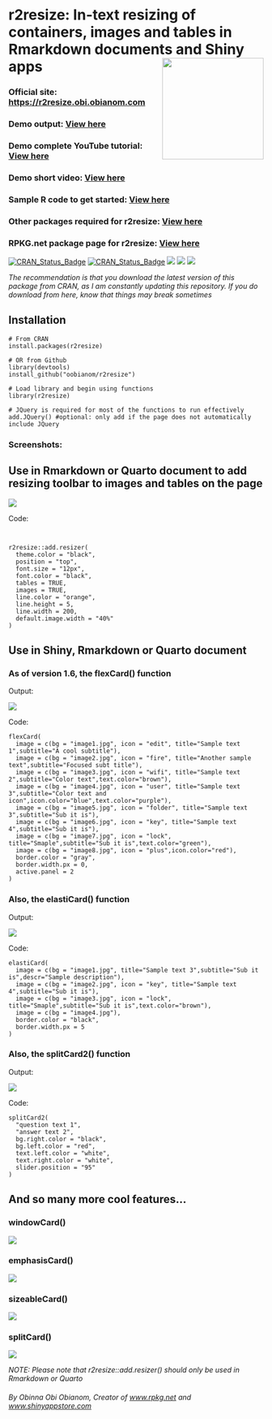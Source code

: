 # r2resize: In-text resizing of containers, images and tables in Rmarkdown documents and Shiny apps <img src="https://r2resize.obi.obianom.com/r2resize_logo.png" width="200" align="right"/>

### Official site: https://r2resize.obi.obianom.com

### Demo output: [View here](https://rstudio-pubs-static.s3.amazonaws.com/977399_37ed43a251fe493d87efe81c452b7f7d.html)

### Demo complete YouTube tutorial: [View here](https://www.youtube.com/watch?v=kkcXJbwVZnw&t=7s)

### Demo short video: [View here](https://r2resize.obi.obianom.com/r2resize-package.gif)

### Sample R code to get started: [View here](https://github.com/oobianom/r2resize/blob/main/inst/examples/sample1.Rmd)

### Other packages required for r2resize: [View here](https://depends.rpkg.net/package/r2resize)

### RPKG.net package page for r2resize: [View here](https://rpkg.net/package/r2resize)

[![CRAN\_Status\_Badge](https://img.shields.io/badge/rPkgNet-published-orange)](https://rnetwork.obi.obianom.com/package/r2resize) [![CRAN\_Status\_Badge](https://www.r-pkg.org/badges/version/r2resize)](https://cran.r-project.org/package=r2resize) [![](https://cranlogs.r-pkg.org/badges/r2resize)](https://cran.r-project.org/package=r2resize)
[![](https://cranlogs.r-pkg.org/badges/last-week/r2resize)](https://cran.r-project.org/package=r2resize)
[![](https://cranlogs.r-pkg.org/badges/grand-total/r2resize)](https://cran.r-project.org/package=r2resize)

_The recommendation is that you download the latest version of this package from CRAN, as I am constantly updating this repository. If you do download from here, know that things may break sometimes_


## Installation 

```{r}
# From CRAN
install.packages(r2resize)

# OR from Github
library(devtools)
install_github("oobianom/r2resize")

# Load library and begin using functions
library(r2resize)

# JQuery is required for most of the functions to run effectively
add.JQuery() #optional: only add if the page does not automatically include JQuery
```

### Screenshots:

## Use in Rmarkdown or Quarto document to add resizing toolbar to images and tables on the page

![](https://r2resize.obi.obianom.com/m/resizers.png)

Code:
```


r2resize::add.resizer(
  theme.color = "black",
  position = "top",
  font.size = "12px",
  font.color = "black",
  tables = TRUE,
  images = TRUE,
  line.color = "orange",
  line.height = 5,
  line.width = 200,
  default.image.width = "40%"
)
```

## Use in Shiny, Rmarkdown or Quarto document
### As of version 1.6, the flexCard() function

Output:

![](https://r2resize.obi.obianom.com/m/r2resize_flexcard_2.gif)

Code:
```
flexCard(
  image = c(bg = "image1.jpg", icon = "edit", title="Sample text 1",subtitle="A cool subtitle"),
  image = c(bg = "image2.jpg", icon = "fire", title="Another sample text",subtitle="Focused subt title"),
  image = c(bg = "image3.jpg", icon = "wifi", title="Sample text 2",subtitle="Color text",text.color="brown"),
  image = c(bg = "image4.jpg", icon = "user", title="Sample text 3",subtitle="Color text and icon",icon.color="blue",text.color="purple"),
  image = c(bg = "image5.jpg", icon = "folder", title="Sample text 3",subtitle="Sub it is"),
  image = c(bg = "image6.jpg", icon = "key", title="Sample text 4",subtitle="Sub it is"),
  image = c(bg = "image7.jpg", icon = "lock", title="Smaple",subtitle="Sub it is",text.color="green"),
  image = c(bg = "image8.jpg", icon = "plus",icon.color="red"),
  border.color = "gray",
  border.width.px = 0,
  active.panel = 2
)
```

### Also, the elastiCard() function

Output:

![](https://r2resize.obi.obianom.com/m/r2resize_elasticard_1.gif)

Code:
```
elastiCard(
  image = c(bg = "image1.jpg", title="Sample text 3",subtitle="Sub it is",descr="Sample description"),
  image = c(bg = "image2.jpg", icon = "key", title="Sample text 4",subtitle="Sub it is"),
  image = c(bg = "image3.jpg", icon = "lock", title="Smaple",subtitle="Sub it is",text.color="brown"),
  image = c(bg = "image4.jpg"),
  border.color = "black",
  border.width.px = 5
)

```

### Also, the splitCard2() function

Output:

![](https://r2resize.obi.obianom.com/m/r2resize_splitcard2_1.gif)

Code:
```
splitCard2(
  "question text 1",
  "answer text 2",
  bg.right.color = "black",
  bg.left.color = "red",
  text.left.color = "white",
  text.right.color = "white",
  slider.position = "95"
)

```

## And so many more cool features...

### windowCard()

![](https://r2resize.obi.obianom.com/m/r2resize_windowcard_1.gif)

### emphasisCard()

![](https://r2resize.obi.obianom.com/m/r2resize_emphasiscard_1.gif)


### sizeableCard()

![](https://r2resize.obi.obianom.com/m/r2resize_sizeablecard_1.gif)


### splitCard()

![](https://r2resize.obi.obianom.com/m/r2resize_splitcard_1.gif)



_NOTE: Please note that r2resize::add.resizer() should only be used in Rmarkdown or Quarto_





###### By Obinna Obi Obianom, Creator of www.rpkg.net and www.shinyappstore.com